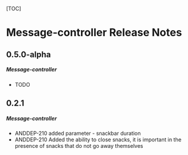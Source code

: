 [TOC]
# Message-controller Release Notes
## 0.5.0-alpha
##### Message-controller
* TODO
## 0.2.1
##### Message-controller
* ANDDEP-210 added parameter - snackbar duration
* ANDDEP-210 Added the ability to close snacks, it is important in the presence of snacks that do not go away themselves